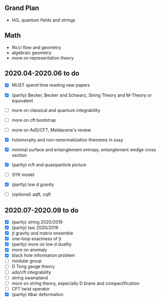 ## Grand Plan

* IAS, quantum fields and strings

## Math

* Ricci flow and geometry
* algebraic geometry
* more on representation theory

## 2020.04-2020.06 to do 

- [x] MUST spend time reading new papers 
- [x] (partly) Becker, Becker and Schwarz, String Theory and M-Theory or equivalent
- [ ] more on classical and quantum integrability
- [ ] more on cft bootstrap
- [ ] more on AdS/CFT, Maldacena's review
- [x] holomorphy and non-renormalization theorems in susy
- [x] minimal surface and entanglement entropy, entanglement wedge cross section
- [x] (partly) rcft and quasiparticle picture
- [ ] SYK model
- [x] (partly) low d gravity
- [ ] (optional) aqft, cqft




## 2020.07-2020.09 to do
- [x] (partly) string 2020/2019
- [x] (partly) tasi 2020/2019
- [x] jt gravity and matrix ensemble
- [x] one-loop exactness of jt
- [x] (partly) more on low d duality
- [x] more on anomaly
- [x] black hole information problem
- [ ] modular group
- [ ] D Tong gauge theory
- [ ] ads/cft integrability
- [ ] string swampland
- [ ] more on string theory, especially D brane and compactification
- [ ] CFT twist operator
- [x] (partly) ttbar deformation